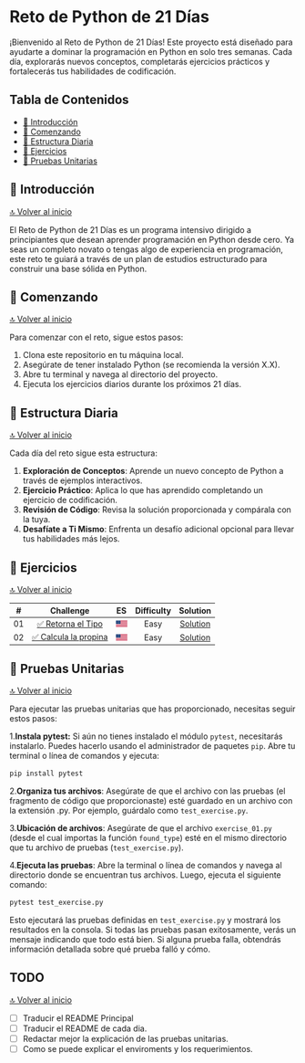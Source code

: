 <a name="top"></a>
# Reto de Python de 21 Días

¡Bienvenido al Reto de Python de 21 Días! Este proyecto está diseñado para ayudarte a dominar la programación en Python en solo tres semanas. Cada día, explorarás nuevos conceptos, completarás ejercicios prácticos y fortalecerás tus habilidades de codificación.

## Tabla de Contenidos

- [📖 Introducción](#-introducción)
- [🚀 Comenzando](#-comenzando)
- [📅 Estructura Diaria](#-estructura-diaria)
- [💪 Ejercicios](#-ejercicios)
- [🧪 Pruebas Unitarias](#-pruebas-unitarias)

## 📖 Introducción
[🔝 Volver al inicio](#top)

El Reto de Python de 21 Días es un programa intensivo dirigido a principiantes que desean aprender programación en Python desde cero. Ya seas un completo novato o tengas algo de experiencia en programación, este reto te guiará a través de un plan de estudios estructurado para construir una base sólida en Python.

## 🚀 Comenzando
[🔝 Volver al inicio](#top)

Para comenzar con el reto, sigue estos pasos:

1. Clona este repositorio en tu máquina local.
2. Asegúrate de tener instalado Python (se recomienda la versión X.X).
3. Abre tu terminal y navega al directorio del proyecto.
4. Ejecuta los ejercicios diarios durante los próximos 21 días.

## 📅 Estructura Diaria
[🔝 Volver al inicio](#top)

Cada día del reto sigue esta estructura:

1. **Exploración de Conceptos**: Aprende un nuevo concepto de Python a través de ejemplos interactivos.
2. **Ejercicio Práctico**: Aplica lo que has aprendido completando un ejercicio de codificación.
3. **Revisión de Código**: Revisa la solución proporcionada y compárala con la tuya.
4. **Desafíate a Ti Mismo**: Enfrenta un desafío adicional opcional para llevar tus habilidades más lejos.

## 💪 Ejercicios
[🔝 Volver al inicio](#top)

|  #  |                                       Challenge                        |  ES  | Difficulty |               Solution                  |
| :-: | :--------------------------------------------------------------------: | :--: | :--------: | :-------------------------------------: |
| 01  | [✅ Retorna el Tipo](./day_01/README.es.md) | [![Ingles](./assets/flag_us.png)](./day_01/README.md) | Easy  | [Solution](./day_01/exercise_01.py) |
| 02  | [✅ Calcula la propina](./day_02/README.es.md) | [![Ingles](./assets/flag_us.png)](./day_02/README.md) | Easy  | [Solution](./day_02/exercise_02.py) |

## 🧪 Pruebas Unitarias
[🔝 Volver al inicio](#top)

Para ejecutar las pruebas unitarias que has proporcionado, necesitas seguir estos pasos:

1.**Instala pytest:** Si aún no tienes instalado el módulo `pytest`, necesitarás instalarlo. Puedes hacerlo usando el administrador de paquetes `pip`. Abre tu terminal o línea de comandos y ejecuta:

```bash
pip install pytest
```

2.**Organiza tus archivos**: Asegúrate de que el archivo con las pruebas (el fragmento de código que proporcionaste) esté guardado en un archivo con la extensión .py. Por ejemplo, guárdalo como `test_exercise.py`.

3.**Ubicación de archivos**: Asegúrate de que el archivo `exercise_01.py` (desde el cual importas la función `found_type`) esté en el mismo directorio que tu archivo de pruebas (`test_exercise.py`).

4.**Ejecuta las pruebas**: Abre la terminal o línea de comandos y navega al directorio donde se encuentran tus archivos. Luego, ejecuta el siguiente comando:

```bash
pytest test_exercise.py
```

Esto ejecutará las pruebas definidas en `test_exercise.py` y mostrará los resultados en la consola. Si todas las pruebas pasan exitosamente, verás un mensaje indicando que todo está bien. Si alguna prueba falla, obtendrás información detallada sobre qué prueba falló y cómo.

## TODO
[🔝 Volver al inicio](#top)

- [ ] Traducir el README Principal
- [ ] Traducir el README de cada dia.
- [ ] Redactar mejor la explicación de las pruebas unitarias.
- [ ] Como se puede explicar el enviroments y los requerimientos.
